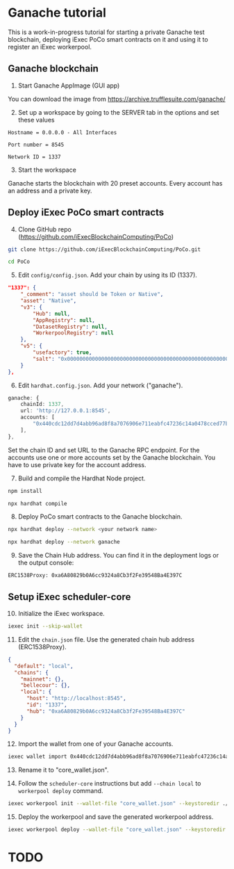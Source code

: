 # Ganache tutorial
This is a work-in-progress tutorial for starting a private Ganache test blockchain, deploying iExec PoCo smart contracts on it and using it to register an iExec workerpool.

## Ganache blockchain
1. Start Ganache AppImage (GUI app)

You can download the image from https://archive.trufflesuite.com/ganache/

2. Set up a workspace by going to the SERVER tab in the options and set these values
```
Hostname = 0.0.0.0 - All Interfaces
```
```
Port number = 8545
```
```
Network ID = 1337
```

3. Start the workspace

Ganache starts the blockchain with 20 preset accounts. Every account has an address and a private key.

## Deploy iExec PoCo smart contracts

4. Clone GitHub repo (https://github.com/iExecBlockchainComputing/PoCo)

```bash
git clone https://github.com/iExecBlockchainComputing/PoCo.git
```

```bash
cd PoCo
```

5. Edit ``config/config.json``. Add your chain by using its ID (1337).

```json
"1337": {
    "_comment": "asset should be Token or Native",
    "asset": "Native",
    "v3": {
        "Hub": null,
        "AppRegistry": null,
        "DatasetRegistry": null,
        "WorkerpoolRegistry": null
    },
    "v5": {
        "usefactory": true,
        "salt": "0x0000000000000000000000000000000000000000000000000000000000000000"
    }
},
```

6. Edit ``hardhat.config.json``. Add your network ("ganache").

```ts
ganache: {
    chainId: 1337,
    url: 'http://127.0.0.1:8545',
    accounts: [
        "0x440cdc12dd7d4abb96ad8f8a7076906e711eabfc47236c14a0478cced77b76d7"
    ],
},
```

Set the chain ID and set URL to the Ganache RPC endpoint. For the accounts use one or more accounts set by the Ganache blockchain. You have to use private key for the account address.

7. Build and compile the Hardhat Node project.

```bash
npm install
```

```bash
npx hardhat compile
```

8. Deploy PoCo smart contracts to the Ganache blockchain.

```bash
npx hardhat deploy --network <your network name>
```

```bash
npx hardhat deploy --network ganache
```

9. Save the Chain Hub address. You can find it in the deployment logs or the output console:

```
ERC1538Proxy: 0xa6A80829b0A6cc9324a8Cb3f2Fe39548Ba4E397C
```

## Setup iExec scheduler-core

10. Initialize the iExec workspace.

```bash
iexec init --skip-wallet
```

11. Edit the ``chain.json`` file. Use the generated chain hub address (ERC1538Proxy).

```json
{
  "default": "local",
  "chains": {
    "mainnet": {},
    "bellecour": {},
    "local": {
      "host": "http://localhost:8545",
      "id": "1337",
      "hub": "0xa6A80829b0A6cc9324a8Cb3f2Fe39548Ba4E397C"
    }
  }
}
```

12. Import the wallet from one of your Ganache accounts.

```bash
iexec wallet import 0x440cdc12dd7d4abb96ad8f8a7076906e711eabfc47236c14a0478cced77b76d7 --keystoredir ./
```

13. Rename it to "core_wallet.json".


14. Follow the ``scheduler-core`` instructions but add ``--chain local`` to ``workerpool deploy`` command.
```bash
iexec workerpool init --wallet-file "core_wallet.json" --keystoredir ./
```

15. Deploy the workerpool and save the generated workerpool address.
```bash
iexec workerpool deploy --wallet-file "core_wallet.json" --keystoredir ./ --chain local
```

# TODO